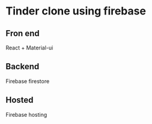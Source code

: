 # Tinder clone using firebase

## Fron end
React + Material-ui

## Backend
Firebase firestore

## Hosted
Firebase hosting
